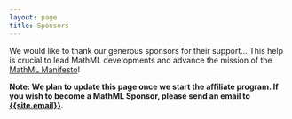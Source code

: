 ```yaml
---
layout: page
title: Sponsors
---
```


We would like to thank our generous sponsors for their support... This help
is crucial to lead MathML developments and advance the mission of
the [MathML Manifesto](/legal-documents/manifesto.html)!

**Note: We plan to update this page once we start the affiliate program.
If you wish to become a MathML Sponsor, please send an email to
[{{site.email}}](mailto:{{site.email}}).**
